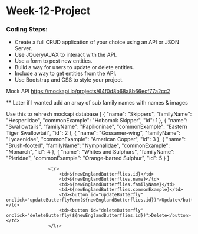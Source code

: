 # Week-12-Project

### Coding Steps:
- Create a full CRUD application of your choice using an API or JSON Server.
- Use JQuery/AJAX to interact with the API. 
- Use a form to post new entities.
- Build a way for users to update or delete entities.
- Include a way to get entities from the API.
- Use Bootstrap and CSS to style your project.

Mock API
https://mockapi.io/projects/64f0d8b68a8b66ecf77a2cc2

** Later if I wanted add an array of sub family names with names & images

Use this to rehresh mockapi database
[
 {
  "name": "Skippers",
  "familyName": "Hesperiidae",
  "commonExample": "Hobomok Skipper",
  "id": 1
 },
 {
  "name": "Swallowtails",
  "familyName": "Papilioninae",
  "commonExample": "Eastern Tiger Swallowtail",
  "id": 2
 },
 {
  "name": "Gossamer-wing",
  "familyName": "Lycaenidae",
  "commonExample": "American Copper",
  "id": 3
 },
 {
  "name": "Brush-footed",
  "familyName": "Nymphalidae",
  "commonExample": "Monarch",
  "id": 4
 },
 {
  "name": "Whites and Sulphurs",
  "familyName": "Pieridae",
  "commonExample": "Orange-barred Sulphur",
  "id": 5
 }
]


                    <tr>
                        <td>${newEnglandButterflies.id}</td>
                        <td>${newEnglandButterflies.name}</td>
                        <td>${newEnglandButterflies.familyName}</td>
                        <td>${newEnglandButterflies.commonExample}</td>
                        <td><button id="updateButterfly" onclick="updateButterflyForm(${newEnglandButterflies.id})">Update</button></td>
                        <td><button id="deleteButterfly" onclick="deleteButterfly(${newEnglandButterflies.id})">Delete</button></td>
                    </tr>